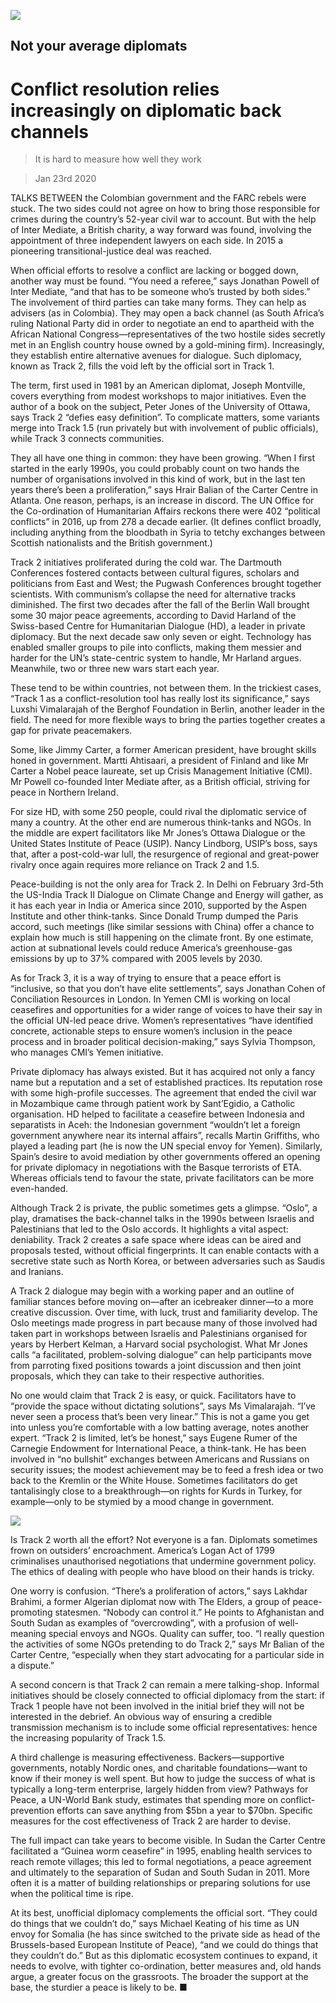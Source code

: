 ![](./images/20200125_IRD001_0.jpg)

## Not your average diplomats

# Conflict resolution relies increasingly on diplomatic back channels

> It is hard to measure how well they work

> Jan 23rd 2020

TALKS BETWEEN the Colombian government and the FARC rebels were stuck. The two sides could not agree on how to bring those responsible for crimes during the country’s 52-year civil war to account. But with the help of Inter Mediate, a British charity, a way forward was found, involving the appointment of three independent lawyers on each side. In 2015 a pioneering transitional-justice deal was reached.

When official efforts to resolve a conflict are lacking or bogged down, another way must be found. “You need a referee,” says Jonathan Powell of Inter Mediate, “and that has to be someone who’s trusted by both sides.” The involvement of third parties can take many forms. They can help as advisers (as in Colombia). They may open a back channel (as South Africa’s ruling National Party did in order to negotiate an end to apartheid with the African National Congress—representatives of the two hostile sides secretly met in an English country house owned by a gold-mining firm). Increasingly, they establish entire alternative avenues for dialogue. Such diplomacy, known as Track 2, fills the void left by the official sort in Track 1.

The term, first used in 1981 by an American diplomat, Joseph Montville, covers everything from modest workshops to major initiatives. Even the author of a book on the subject, Peter Jones of the University of Ottawa, says Track 2 “defies easy definition”. To complicate matters, some variants merge into Track 1.5 (run privately but with involvement of public officials), while Track 3 connects communities.

They all have one thing in common: they have been growing. “When I first started in the early 1990s, you could probably count on two hands the number of organisations involved in this kind of work, but in the last ten years there’s been a proliferation,” says Hrair Balian of the Carter Centre in Atlanta. One reason, perhaps, is an increase in discord. The UN Office for the Co-ordination of Humanitarian Affairs reckons there were 402 “political conflicts” in 2016, up from 278 a decade earlier. (It defines conflict broadly, including anything from the bloodbath in Syria to tetchy exchanges between Scottish nationalists and the British government.)

Track 2 initiatives proliferated during the cold war. The Dartmouth Conferences fostered contacts between cultural figures, scholars and politicians from East and West; the Pugwash Conferences brought together scientists. With communism’s collapse the need for alternative tracks diminished. The first two decades after the fall of the Berlin Wall brought some 30 major peace agreements, according to David Harland of the Swiss-based Centre for Humanitarian Dialogue (HD), a leader in private diplomacy. But the next decade saw only seven or eight. Technology has enabled smaller groups to pile into conflicts, making them messier and harder for the UN’s state-centric system to handle, Mr Harland argues. Meanwhile, two or three new wars start each year.

These tend to be within countries, not between them. In the trickiest cases, “Track 1 as a conflict-resolution tool has really lost its significance,” says Luxshi Vimalarajah of the Berghof Foundation in Berlin, another leader in the field. The need for more flexible ways to bring the parties together creates a gap for private peacemakers.

Some, like Jimmy Carter, a former American president, have brought skills honed in government. Martti Ahtisaari, a president of Finland and like Mr Carter a Nobel peace laureate, set up Crisis Management Initiative (CMI). Mr Powell co-founded Inter Mediate after, as a British official, striving for peace in Northern Ireland.

For size HD, with some 250 people, could rival the diplomatic service of many a country. At the other end are numerous think-tanks and NGOs. In the middle are expert facilitators like Mr Jones’s Ottawa Dialogue or the United States Institute of Peace (USIP). Nancy Lindborg, USIP’s boss, says that, after a post-cold-war lull, the resurgence of regional and great-power rivalry once again requires more reliance on Track 2 and 1.5.

Peace-building is not the only area for Track 2. In Delhi on February 3rd-5th the US-India Track II Dialogue on Climate Change and Energy will gather, as it has each year in India or America since 2010, supported by the Aspen Institute and other think-tanks. Since Donald Trump dumped the Paris accord, such meetings (like similar sessions with China) offer a chance to explain how much is still happening on the climate front. By one estimate, action at subnational levels could reduce America’s greenhouse-gas emissions by up to 37% compared with 2005 levels by 2030.

As for Track 3, it is a way of trying to ensure that a peace effort is “inclusive, so that you don’t have elite settlements”, says Jonathan Cohen of Conciliation Resources in London. In Yemen CMI is working on local ceasefires and opportunities for a wider range of voices to have their say in the official UN-led peace drive. Women’s representatives “have identified concrete, actionable steps to ensure women’s inclusion in the peace process and in broader political decision-making,” says Sylvia Thompson, who manages CMI’s Yemen initiative.

Private diplomacy has always existed. But it has acquired not only a fancy name but a reputation and a set of established practices. Its reputation rose with some high-profile successes. The agreement that ended the civil war in Mozambique came through patient work by Sant’Egidio, a Catholic organisation. HD helped to facilitate a ceasefire between Indonesia and separatists in Aceh: the Indonesian government “wouldn’t let a foreign government anywhere near its internal affairs”, recalls Martin Griffiths, who played a leading part (he is now the UN special envoy for Yemen). Similarly, Spain’s desire to avoid mediation by other governments offered an opening for private diplomacy in negotiations with the Basque terrorists of ETA. Whereas officials tend to favour the state, private facilitators can be more even-handed.

Although Track 2 is private, the public sometimes gets a glimpse. “Oslo”, a play, dramatises the back-channel talks in the 1990s between Israelis and Palestinians that led to the Oslo accords. It highlights a vital aspect: deniability. Track 2 creates a safe space where ideas can be aired and proposals tested, without official fingerprints. It can enable contacts with a secretive state such as North Korea, or between adversaries such as Saudis and Iranians.

A Track 2 dialogue may begin with a working paper and an outline of familiar stances before moving on—after an icebreaker dinner—to a more creative discussion. Over time, with luck, trust and familiarity develop. The Oslo meetings made progress in part because many of those involved had taken part in workshops between Israelis and Palestinians organised for years by Herbert Kelman, a Harvard social psychologist. What Mr Jones calls “a facilitated, problem-solving dialogue” can help participants move from parroting fixed positions towards a joint discussion and then joint proposals, which they can take to their respective authorities.

No one would claim that Track 2 is easy, or quick. Facilitators have to “provide the space without dictating solutions”, says Ms Vimalarajah. “I’ve never seen a process that’s been very linear.” This is not a game you get into unless you’re comfortable with a low batting average, notes another expert. “Track 2 is limited, let’s be honest,” says Eugene Rumer of the Carnegie Endowment for International Peace, a think-tank. He has been involved in “no bullshit” exchanges between Americans and Russians on security issues; the modest achievement may be to feed a fresh idea or two back to the Kremlin or the White House. Sometimes facilitators do get tantalisingly close to a breakthrough—on rights for Kurds in Turkey, for example—only to be stymied by a mood change in government.

![](./images/20200125_IRD002_0.jpg)

Is Track 2 worth all the effort? Not everyone is a fan. Diplomats sometimes frown on outsiders’ encroachment. America’s Logan Act of 1799 criminalises unauthorised negotiations that undermine government policy. The ethics of dealing with people who have blood on their hands is tricky.

One worry is confusion. “There’s a proliferation of actors,” says Lakhdar Brahimi, a former Algerian diplomat now with The Elders, a group of peace-promoting statesmen. “Nobody can control it.” He points to Afghanistan and South Sudan as examples of “overcrowding”, with a profusion of well-meaning special envoys and NGOs. Quality can suffer, too. “I really question the activities of some NGOs pretending to do Track 2,” says Mr Balian of the Carter Centre, “especially when they start advocating for a particular side in a dispute.”

A second concern is that Track 2 can remain a mere talking-shop. Informal initiatives should be closely connected to official diplomacy from the start: if Track 1 people have not been involved in the initial brief they will not be interested in the debrief. An obvious way of ensuring a credible transmission mechanism is to include some official representatives: hence the increasing popularity of Track 1.5.

A third challenge is measuring effectiveness. Backers—supportive governments, notably Nordic ones, and charitable foundations—want to know if their money is well spent. But how to judge the success of what is typically a long-term enterprise, largely hidden from view? Pathways for Peace, a UN-World Bank study, estimates that spending more on conflict-prevention efforts can save anything from $5bn a year to $70bn. Specific measures for the cost effectiveness of Track 2 are harder to devise.

The full impact can take years to become visible. In Sudan the Carter Centre facilitated a “Guinea worm ceasefire” in 1995, enabling health services to reach remote villages; this led to formal negotiations, a peace agreement and ultimately to the separation of Sudan and South Sudan in 2011. More often it is a matter of building relationships or preparing solutions for use when the political time is ripe.

At its best, unofficial diplomacy complements the official sort. “They could do things that we couldn’t do,” says Michael Keating of his time as UN envoy for Somalia (he has since switched to the private side as head of the Brussels-based European Institute of Peace), “and we could do things that they couldn’t do.” But as this diplomatic ecosystem continues to expand, it needs to evolve, with tighter co-ordination, better measures and, old hands argue, a greater focus on the grassroots. The broader the support at the base, the sturdier a peace is likely to be. ■